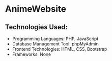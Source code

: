 # AnimeWebsite

## Technologies Used:
- Programming Languages: PHP, JavaScript
- Database Management Tool: phpMyAdmin
- Frontend Technologies: HTML, CSS, Bootstrap
- Frameworks: None
